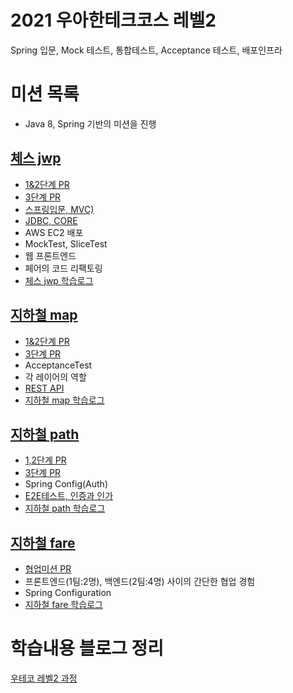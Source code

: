 # 2021 우아한테크코스 레벨2
Spring 입문, Mock 테스트, 통합테스트, Acceptance 테스트, 배포인프라

# 미션 목록
- Java 8, Spring 기반의 미션을 진행 

## [체스 jwp](https://github.com/knae11/woowalevel2/tree/jwp-chess)
- [1&2단계 PR](https://github.com/woowacourse/jwp-chess/pull/245)
- [3단계 PR](https://github.com/woowacourse/jwp-chess/pull/321)
- [스프링입문, MVC)](https://nauni.tistory.com/226?category=927888)
- [JDBC, CORE](https://nauni.tistory.com/229?category=927888)
- AWS EC2 배포
- MockTest, SliceTest
- 웹 프론트엔드
- 페어의 코드 리팩토링
- [체스 jwp 학습로그](https://nauni.tistory.com/223?category=927888)

## [지하철 map](https://github.com/knae11/woowalevel2/tree/subway-map)
- [1&2단계 PR](https://github.com/woowacourse/atdd-subway-map/pull/65)
- [3단계 PR](https://github.com/woowacourse/atdd-subway-map/pull/121)
- AcceptanceTest
- 각 레이어의 역할
- [REST API](https://nauni.tistory.com/230?category=927888)
- [지하철 map 학습로그](https://nauni.tistory.com/247?category=927888)
## [지하철 path](https://github.com/knae11/woowalevel2/tree/subway-path)
- [1,2단계 PR](https://github.com/woowacourse/atdd-subway-path/pull/77)
- [3단계 PR](https://github.com/woowacourse/atdd-subway-path/pull/121)
- Spring Config(Auth)
- [E2E테스트, 인증과 인가](https://nauni.tistory.com/246?category=927888)
- [지하철 path 학습로그](https://nauni.tistory.com/248?category=927888)

## [지하철 fare](https://github.com/knae11/woowalevel2/tree/subway-fare)
- [협업미션 PR](https://github.com/woowacourse/atdd-subway-fare/pull/16)
- 프론트엔드(1팀:2명), 백엔드(2팀:4명) 사이의 간단한 협업 경험
- Spring Configuration
- [지하철 fare 학습로그](https://nauni.tistory.com/256?category=927888)

# 학습내용 블로그 정리
[우테코 레벨2 과정](https://nauni.tistory.com/category/%EC%9A%B0%EC%95%84%ED%95%9C%ED%85%8C%ED%81%AC%EC%BD%94%EC%8A%A4/%EB%A0%88%EB%B2%A82)
